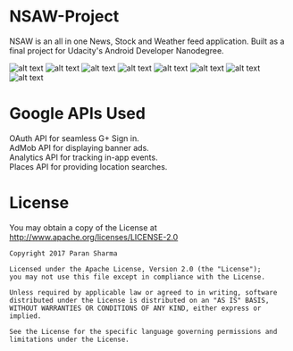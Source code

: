 # NSAW-Project
NSAW is an all in one News, Stock and Weather feed application.  Built as a final project for Udacity's Android Developer Nanodegree.

![alt text](https://github.com/Adsama94/NSAW-Project/blob/master/n1.png)
![alt text](https://github.com/Adsama94/NSAW-Project/blob/master/n2.png)
![alt text](https://github.com/Adsama94/NSAW-Project/blob/master/n3.png)
![alt text](https://github.com/Adsama94/NSAW-Project/blob/master/n4.png)
![alt text](https://github.com/Adsama94/NSAW-Project/blob/master/n5.png)
![alt text](https://github.com/Adsama94/NSAW-Project/blob/master/n6.png)
![alt text](https://github.com/Adsama94/NSAW-Project/blob/master/n7.png)
![alt text](https://github.com/Adsama94/NSAW-Project/blob/master/n8.png)


# Google APIs Used
OAuth API for seamless G+ Sign in.
<br>AdMob API for displaying banner ads.
<br>Analytics API for tracking in-app events.
<br>Places API for providing location searches.


# License
You may obtain a copy of the License at http://www.apache.org/licenses/LICENSE-2.0

    Copyright 2017 Paran Sharma
    
    Licensed under the Apache License, Version 2.0 (the "License");
    you may not use this file except in compliance with the License.
    
    Unless required by applicable law or agreed to in writing, software
    distributed under the License is distributed on an "AS IS" BASIS,
    WITHOUT WARRANTIES OR CONDITIONS OF ANY KIND, either express or implied.
    
    See the License for the specific language governing permissions and
    limitations under the License.
